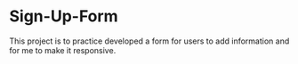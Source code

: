 # Sign-Up-Form
This project is to practice developed a form for users to add information and for me to make it responsive.
